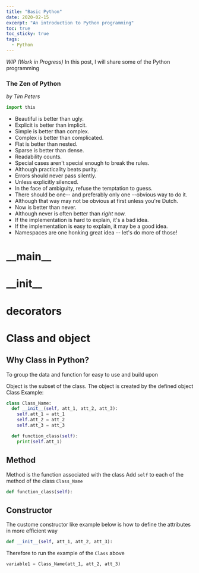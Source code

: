 ```yaml
---
title: "Basic Python"
date: 2020-02-15
excerpt: "An introduction to Python programming"
toc: true
toc_sticky: true
tags:
  - Python
---
```


*WIP (Work in Progress)*
In this post, I will share some of the Python programming


### The Zen of Python
*by Tim Peters*
```python
import this
```

- Beautiful is better than ugly.
- Explicit is better than implicit.
- Simple is better than complex.
- Complex is better than complicated.
- Flat is better than nested.
- Sparse is better than dense.
- Readability counts.
- Special cases aren't special enough to break the rules.
- Although practicality beats purity.
- Errors should never pass silently.
- Unless explicitly silenced.
- In the face of ambiguity, refuse the temptation to guess.
- There should be one-- and preferably only one --obvious way to do it.
- Although that way may not be obvious at first unless you're Dutch.
- Now is better than never.
- Although never is often better than *right* now.
- If the implementation is hard to explain, it's a bad idea.
- If the implementation is easy to explain, it may be a good idea.
- Namespaces are one honking great idea -- let's do more of those!

# \_\_main__

# \_\_init__

# decorators

# Class and object

## Why Class in Python?
To group the data and function for easy to use and build upon

Object is the subset of the class. The object is created by the defined object 
Class Example:
```python
class Class_Name:
  def __init__(self, att_1, att_2, att_3):
    self.att_1 = att_1
    self.att_2 = att_2
    self.att_3 = att_3

  def function_class(self):
    print(self.att_1)
```
## Method
Method is the function associated with the class
Add `self` to each of the method of the class `Class_Name`
```python
def function_class(self):
```
## Constructor
The custome constructor like example below is how to define the attributes in more efficient way
```python
def __init__(self, att_1, att_2, att_3):
```

Therefore to run the example of the `Class` above 
```python
variable1 = Class_Name(att_1, att_2, att_3)
```
